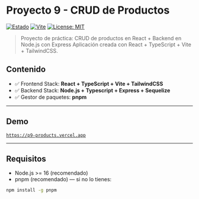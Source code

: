 # Proyecto 9 - CRUD de Productos

[![Estado](https://img.shields.io/badge/status-completed-brightgreen)](https://github.com/xNeuNoRo/p9-products)
[![Vite](https://img.shields.io/badge/bundler-vite-blue)](https://vitejs.dev/)
[![License: MIT](https://img.shields.io/badge/license-MIT-green)](./LICENSE)

> Proyecto de práctica: CRUD de productos en React + Backend en Node.js con Express
> Aplicación creada con React + TypeScript + Vite + TailwindCSS.  

## Contenido

- ✅ Frontend Stack: **React  + TypeScript + Vite + TailwindCSS**
- ✅ Backend Stack: **Node.js + Typescript + Express + Sequelize**
- ✅ Gestor de paquetes: **pnpm**

---

## Demo

[`https://p9-products.vercel.app`](https://p9-products.vercel.app)

---

## Requisitos

- Node.js >= 16 (recomendado)
- pnpm (recomendado) — si no lo tienes:
```bash
npm install -g pnpm
